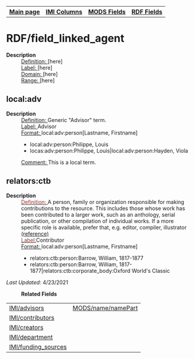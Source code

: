 <!DOCTYPE html>
<html>

<body>
<table style="width:100%">
  <tr>
    <th><a href="index.md">Main page</a></th>
	<th><a href="IMI.md">IMI Columns</a></th>
    <th><a href="MODS.md">MODS Fields</a></th>
    <th><a href="RDF.md">RDF Fields</a></th>
  </tr>
</table>



<h1>RDF/field_linked_agent</h1>
<dl>
  <dt><b>Description</b></dt>
  <dd><ins>Definition: </ins>[here]</dd>
  <dd><ins>Label: </ins> [here]</dd>
  <dd><ins>Domain: </ins> [here]</dd>
  <dd><ins>Range: </ins> [here]</dd>
</dl>
<h2>local:adv</h2>
<dl>
  <dt><b>Description</b></dt>
  <dd><ins>Definition: </ins>Generic "Advisor" term.</dd>
  <dd><ins>Label: </ins> Advisor</dd>
  <dd><ins>Format: </ins> local:adv:person[Lastname, Firstname]</dd>
  <dd>
  <ul>
				<li>local:adv:person:Philippe, Louis</li> 
				<li>locas:adv:person:Philippe, Louis|local:adv:person:Hayden, Viola</li>
			</ul>
	</dd>
  <dd><ins>Comment: </ins> This is a local term.</dd>
</dl>
<h2>relators:ctb</h2>
<dl>
  <dt><b>Description</b></dt>
  <dd><ins><font color="brown">Definition: </font></ins>A person, family or organization responsible for making contributions to the resource. This includes those whose work has been contributed to a larger work, such as an anthology, serial publication, or other compilation of individual works. If a more specific role is available, prefer that, e.g. editor, compiler, illustrator <a href="http://id.loc.gov/vocabulary/relators/ctb.md">(reference)</a></font> </dd>
  <dd><ins><font color="brown">Label:</font></ins>Contributor</dd>
  <dd><ins>Format: </ins> local:adv:person[Lastname, Firstname]</dd>
  <dd>
  <ul>
				<li>relators:ctb:person:Barrow, William,  1817-1877</li> 
				<li>relators:ctb:person:Barrow, William,  1817-1877|relators:ctb:corporate_body:Oxford World's Classic</li>
			</ul>
	</dd>
</dl>
<p><i>Last Updated: </i>4/23/2021</p>
<dl>
	<dd><b>Related Fields</b></dd>
		<table>
			<tr>
				<td><a href="IMI.advisor.md">IMI/advisors</a></td>
				<td><a href="mods.name.md">MODS/name/namePart</a></td>
			</tr>
			<tr>
				<td><a href="contributors.md">IMI/contributors</a></td>
			</tr>
			<tr>
				<td><a href="creators.md">IMI/creators</a></td>
			</tr>
			<tr>
				<td><a href="department.md">IMI/department</a></td>
			</tr>
			<tr>
				<td><a href="funding_sources.md">IMI/funding_sources</a></td>
			</tr>
	</table>
</dl>
</body>
</html>